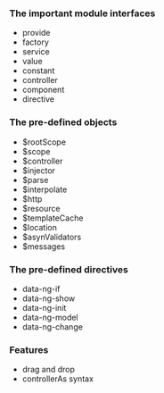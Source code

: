 ### The important module interfaces

- provide
- factory
- service
- value
- constant
- controller
- component
- directive

### The pre-defined objects
- $rootScope
- $scope
- $controller
- $injector
- $parse
- $interpolate
- $http
- $resource
- $templateCache
- $location
- $asynValidators
- $messages

### The pre-defined directives
- data-ng-if
- data-ng-show
- data-ng-init
- data-ng-model
- data-ng-change


### Features
- drag and drop
- controllerAs syntax
